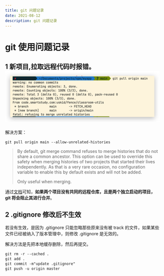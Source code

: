 ```yaml
---
title: git 问题记录
date: 2021-08-12
description: git 问题记录
---
```


# git 使用问题记录

## 1 新项目,拉取远程代码时报错。![merger error](./assets/image-20211228105433211.png)

解决方案：

```shell
git pull origin main --allow-unrelated-histories
```

> By default, git merge command refuses to merge histories that do not share a common ancestor. This option can be used to override this safety when merging histories of two projects that started their lives independently. As that is a very rare occasion, no configuration variable to enable this by default exists and will not be added.
>
> Only useful when merging.

通过[文档](https://git-scm.com/docs/git-pull)可知，**如果两个项目没有共同的远程仓库，且是两个独立启动的项目，git 将会阻止其进行合并**。

## 2 .gitignore 修改后不生效

若没有生效，是因为 .gitignore 只能忽略那些原来没有被 track 的文件，如果某些文件已经被纳入了版本管理中，则修改 .gitignore 是无效的。

解决方法是先把本地缓存删除，然后再提交。

```shell
git rm -r --cached .
git add .
git commit -m"update .gitignore"
git push -u origin master
```

